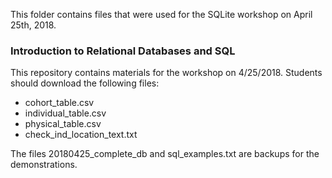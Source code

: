 This folder contains files that were used for the SQLite workshop on April 25th, 2018. 
### Introduction to Relational Databases and SQL
This repository contains materials for the workshop on 4/25/2018.
Students should download the following files: 
* cohort_table.csv
* individual_table.csv
* physical_table.csv
* check_ind_location_text.txt

The files 20180425_complete_db and sql_examples.txt are backups for the demonstrations.

